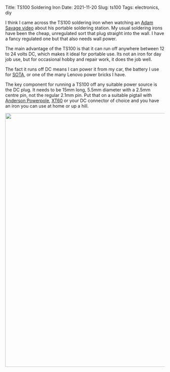 Title: TS100 Soldering Iron
Date: 2021-11-20
Slug: ts100
Tags: electronics, diy

I think I came across the TS100 soldering iron when watching an [Adam Savage video](https://www.youtube.com/watch?v=8uGS11yuVyo) about his portable soldering station. My usual soldering irons have been the cheap, unregulated sort that plug straight into the wall. I have a fancy regulated one but that also needs wall power.

The main advantage of the TS100 is that it can run off anywhere between 12 to 24 volts DC, which makes it ideal for portable use. Its not an iron for day job use, but for occasional hobby and repair work, it does the job well.

The fact it runs off DC means I can power it from my car, the battery I use for [SOTA](/tag/sota), or one of the many Lenovo power bricks I have.

The key component for running a TS100 off any suitable power source is the DC plug. It needs to be 15mm long, 5.5mm diameter with a 2.5mm centre pin, not the regular 2.1mm pin. Put that on a suitable pigtail with [Anderson Powerpole](https://www.andersonpower.com/shop/wire-to-wire/powerpole.html), [XT60](https://www.newegg.com/p/pl?d=xt60+connector) or your DC connector of choice and you have an iron you can use at home or up a hill.

<img src="{static}/media/images/2021-11-20-ts100.jpg" width="800px" class="align-center" loading="lazy" />
